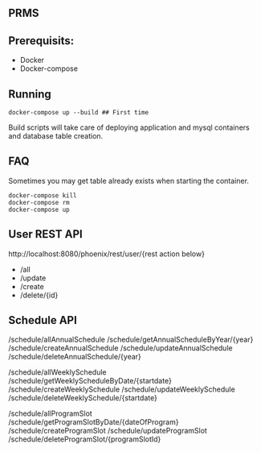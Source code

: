 ## PRMS


## Prerequisits:

* Docker
* Docker-compose

## Running

```
docker-compose up --build ## First time
```

Build scripts will take care of deploying application and mysql containers and database table creation.

## FAQ

Sometimes you may get table already exists when starting the container.

```
docker-compose kill
docker-compose rm
docker-compose up
```

## User REST API
http://localhost:8080/phoenix/rest/user/{rest action below}

* /all
* /update
* /create
* /delete/{id}


## Schedule API

/schedule/allAnnualSchedule
/schedule/getAnnualScheduleByYear/{year}
/schedule/createAnnualSchedule
/schedule/updateAnnualSchedule
/schedule/deleteAnnualSchedule/{year}

/schedule/allWeeklySchedule
/schedule/getWeeklyScheduleByDate/{startdate}
/schedule/createWeeklySchedule
/schedule/updateWeeklySchedule
/schedule/deleteWeeklySchedule/{startdate}

/schedule/allProgramSlot
/schedule/getProgramSlotByDate/{dateOfProgram}
/schedule/createProgramSlot
/schedule/updateProgramSlot
/schedule/deleteProgramSlot/{programSlotId}